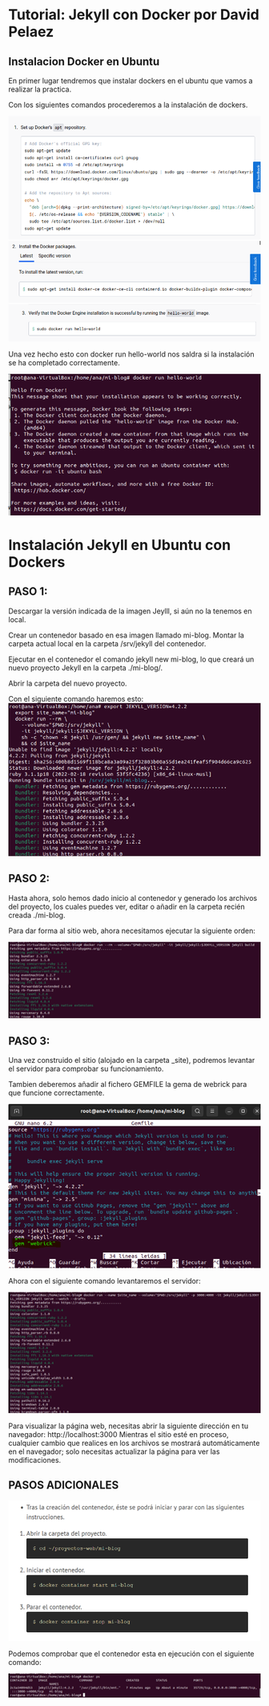 # Tutorial: Jekyll con Docker por David Pelaez

## Instalacion Docker en Ubuntu
En primer lugar tendremos que instalar dockers en el ubuntu que vamos a realizar la practica.

Con los siguientes comandos procederemos a la instalación de dockers.

![Ejemplo de imagen](/img/instalar1.png)
![Ejemplo de imagen](/img/instalar2.png)
![Ejemplo de imagen](/img/instalar3.png)

Una vez hecho esto con docker run hello-world nos saldra si la instalación se ha completado correctamente.

![Ejemplo de imagen](/img/helloworld.png)

# Instalación Jekyll en Ubuntu con Dockers
## PASO 1:
Descargar la versión indicada de la imagen Jeylll, si aún no la tenemos en local.

Crear un contenedor basado en esa imagen llamado mi-blog.
Montar la carpeta actual local en la carpeta /srv/jekyll del contenedor.

Ejecutar en el contenedor el comando jekyll new mi-blog, lo que creará un nuevo proyecto Jekyll en la carpeta ./mi-blog/.

Abrir la carpeta del nuevo proyecto.

Con el siguiente comando haremos esto:
![Ejemplo de imagen](/img/Paso1.png)

## PASO 2:

Hasta ahora, solo hemos dado inicio al contenedor y generado los archivos del proyecto, los cuales puedes ver, editar o añadir en la carpeta recién creada ./mi-blog.

Para dar forma al sitio web, ahora necesitamos ejecutar la siguiente orden:

![Ejemplo de imagen](/img/Paso2.png)

## PASO 3:

Una vez construido el sitio (alojado en la carpeta _site), podremos levantar el servidor para comprobar su funcionamiento.

Tambien deberemos añadir al fichero GEMFILE la gema de webrick para que funcione correctamente.

![Ejemplo de imagen](/img/gemfile.png)

Ahora con el siguiente comando levantaremos el servidor:

![Ejemplo de imagen](/img/Paso3.png)

Para visualizar la página web, necesitas abrir la siguiente dirección en tu navegador: http://localhost:3000 Mientras el sitio esté en proceso, cualquier cambio que realices en los archivos se mostrará automáticamente en el navegador; solo necesitas actualizar la página para ver las modificaciones.


## PASOS ADICIONALES

![Ejemplo de imagen](/img/adicional.png)

Podemos comprobar que el contenedor esta en ejecución con el siguiente comando:

![Ejemplo de imagen](/img/Paso5.png)
